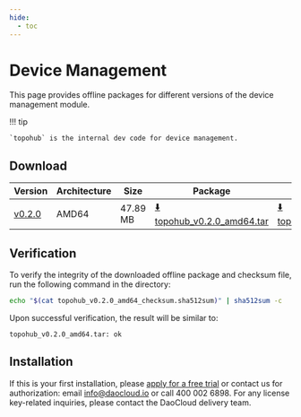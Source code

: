 ```yaml
---
hide:
  - toc
---
```


# Device Management

This page provides offline packages for different versions of the device management module.

!!! tip

    `topohub` is the internal dev code for device management.

## Download


| Version  | Architecture | Size | Package | Checksum | Date |
| ---- | ---- | -------- | ------ | -------- | -------- |
| [v0.2.0](../../topohub/intro/release-notes.md) | AMD64 | 47.89 MB | [:arrow_down: topohub_v0.2.0_amd64.tar](https://qiniu-download-public.daocloud.io/DaoCloud_Enterprise/topohub_v0.2.0_amd64.tar) | [:arrow_down: topohub_v0.2.0_amd64_checksum.sha512sum](https://qiniu-download-public.daocloud.io/DaoCloud_Enterprise/topohub_v0.2.0_amd64_checksum.sha512sum) | 2025-06-17 |

## Verification

To verify the integrity of the downloaded offline package and checksum file,
run the following command in the directory:

```sh
echo "$(cat topohub_v0.2.0_amd64_checksum.sha512sum)" | sha512sum -c
```

Upon successful verification, the result will be similar to:

```none
topohub_v0.2.0_amd64.tar: ok
```

## Installation

If this is your first installation, please [apply for a free trial](../../dce/license0.md)
or contact us for authorization: email info@daocloud.io or call 400 002 6898.
For any license key-related inquiries, please contact the DaoCloud delivery team.

